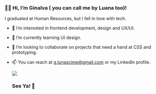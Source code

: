   ### 👩‍💻 Hi, I’m Ginalva ( you can call me by Luana too)! <br>
  I graduated at Human Resources, but I fell in love with tech.
- 👀 I’m interested in frontend development, design and UX/UI.
- 🌱 I’m currently learning UI design.
- 💞️ I’m looking to collaborate on projects that need a hand at CSS and prototyping.
- 📫 You can reach at g.lunascime@gmail.com or my LinkedIn profile. 

  [<img src="https://img.shields.io/badge/linkedin-%230077B5.svg?&style=for-the-badge&logo=linkedin&logoColor=white" />](https://www.linkedin.com/in/glunascime/)

  ### See Ya! 👋
